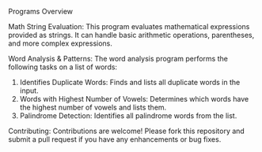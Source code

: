 Programs Overview

Math String Evaluation: This program evaluates mathematical expressions provided as strings. It can handle basic arithmetic operations, parentheses, and more complex expressions.

Word Analysis & Patterns: 
The word analysis program performs the following tasks on a list of words:

1. Identifies Duplicate Words: Finds and lists all duplicate words in the input.
2. Words with Highest Number of Vowels: Determines which words have the highest number of vowels and lists them.
3. Palindrome Detection: Identifies all palindrome words from the list.

Contributing: 
Contributions are welcome! Please fork this repository and submit a pull request if you have any enhancements or bug fixes.
